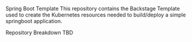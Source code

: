 Spring Boot Template
This repository contains the Backstage Template used to create the Kubernetes resources needed to build/deploy a simple springboot application.

Repository Breakdown
TBD

